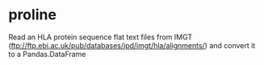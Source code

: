 # proline
Read an HLA protein sequence flat text files from IMGT (ftp://ftp.ebi.ac.uk/pub/databases/ipd/imgt/hla/alignments/) and convert it to a Pandas.DataFrame


